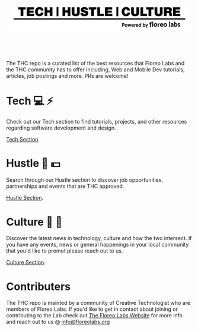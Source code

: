 <br/>
<br/>
<br/>
<p align="center">
    <img alt="Tech Hustle Cutlure" src="THC_logo.png" width="480" />
</p><br/>
<br/>
<br/>

The THC repo is a curated list of the best resources that Floreo Labs and the THC community has to offer including, Web and Mobile Dev tutorials, articles, job postings and more. PRs are welcome!

# Tech :computer: :zap:
Check out our Tech section to find tutorials, projects, and other resources regarding software development and design.

[Tech Section](https://github.com/floreo-labs/THC/tree/master/Tech).
<br/>

# Hustle :battery: :dollar:
Search through our Hustle section to discover job opportunities, partnerships and events that are THC approved. <br/>

[Hustle Section](https://github.com/floreo-labs/THC/tree/master/Hustle).
<br/>
# Culture :newspaper: :link:
Discover the latest news in technology, culture and how the two intersect. If you have any events, news or general happenings in your local community that you'd like to promot please reach out to us.

[Culture Section](https://github.com/floreo-labs/THC/tree/master/Culture).
<br/>

# Contributers

The THC repo is mainted by a community of Creative Technologist who are members of Floreo Labs. If you'd like to get in contact about joining or contributing to the Lab check out [The Floreo Labs Website](https://floreolabs.org) for more info and reach out to us @ info@floreolabs.org
